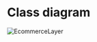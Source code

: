 # Class diagram
![EcommerceLayer](https://github.com/AzouziLina/E-CommerceAutomation/assets/162129372/7bdb13f1-4d09-48f6-8c51-aaa626cb39ab)
